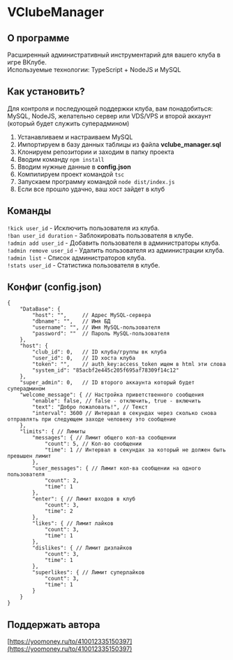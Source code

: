 # VClubeManager

## О программе

Расширенный административный инструментарий для вашего клуба в игре ВКлубе.  
Используемые технологии: TypeScript + NodeJS и MySQL

## Как установить?

Для контроля и последующей поддержки клуба, вам понадобиться:  
MySQL, NodeJS, желательно сервер или VDS/VPS и второй аккаунт (который будет служить суперадмином)

1. Устанавливаем и настраиваем MySQL
2. Импортируем в базу данных таблицы из файла **vclube_manager.sql**
3. Клонируем репозитории и заходим в папку проекта
4. Вводим команду `npm install`
5. Вводим нужные данные в **config.json**
6. Компилируем проект командой `tsc`
7. Запускаем программу командой `node dist/index.js`
8. Если все прошло удачно, ваш хост зайдет в клуб

## Команды

```!kick user_id``` - Исключить пользователя из клуба.  
```!ban user_id duration``` - Заблокировать пользователя в клубе.  
```!admin add user_id``` - Добавить пользователя в администраторы клуба.  
```!admin remove user_id``` - Удалить пользователя из администрации клуба.  
```!admin list``` - Список администраторов клуба.  
```!stats user_id``` - Статистика пользователя в клубе.  

## Конфиг (config.json)

```JSON5
{
    "DataBase": {
        "host": "",     // Адрес MySQL-сервера
        "dbname": "",   // Имя БД
        "username": "", // Имя MySQL-пользователя
        "password": ""  // Пароль MySQL-пользователя
    },
    "host": {
        "club_id": 0,   // ID клуба/группы вк клуба
        "user_id": 0,   // ID хоста клуба
        "token": "",    // auth_key:access_token ищем в html эти слова
        "system_id": "85acbf2e445c205f695af78309f14c12"
    },
    "super_admin": 0,   // ID второго аккаунта который будет суперадмином
    "welcome_message": { // Настройка приветственного сообщения
        "enable": false, // false - отключить, true - включить
        "text": "Добро пожаловать!", // Текст
        "interval": 3600 // Интервал в секундах через сколько снова отправлять при следующем заходе человеку это сообщение
    },
    "limits": { // Лимиты
        "messages": { // Лимит общего кол-ва сообщении
            "count": 5, // Кол-во сообщении 
            "time": 1 // Интервал в секундах за который не должен быть превышен лимит
        },
        "user_messages": { // Лимит кол-ва сообщении на одного пользователя
            "count": 2,
            "time": 1
        },
        "enter": { // Лимит входов в клуб
            "count": 3,
            "time": 2
        },
        "likes": { // Лимит лайков
            "count": 3,
            "time": 1
        },
        "dislikes": { // Лимит дизлайков
            "count": 3,
            "time": 1
        },
        "superlikes": { // Лимит суперлайков
            "count": 3,
            "time": 1
        }
    }
}
```

## Поддержать автора

[https://yoomoney.ru/to/410012335150397](https://yoomoney.ru/to/410012335150397)
